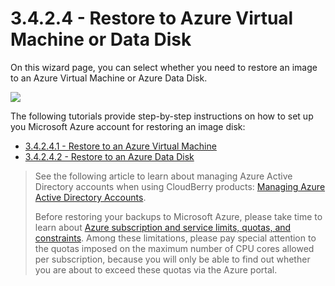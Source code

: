 # 3.4.2.4 - Restore to Azure Virtual Machine or Data Disk

On this wizard page, you can select whether you need to restore an image to an Azure Virtual Machine or Azure Data Disk.

![](https://github.com/robertzakiev/gitbook/tree/703d9f96af3546d5a85e17cd24df8e3834d130e4/assets/restore-azure.png)

The following tutorials provide step-by-step instructions on how to set up you Microsoft Azure account for restoring an image disk:

* [3.4.2.4.1 - Restore to an Azure Virtual Machine](3.4.2.4.1-restore-to-azure-virtual-machine.md)
* [3.4.2.4.2 - Restore to an Azure Data Disk](3.4.2.4.2-restore-to-azure-data-disk.md)

> See the following article to learn about managing Azure Active Directory accounts when using CloudBerry products: [Managing Azure Active Directory Accounts](../../../../concepts/managing-azure-active-directory-accounts.md).
>
> Before restoring your backups to Microsoft Azure, please take time to learn about [Azure subscription and service limits, quotas, and constraints](https://docs.microsoft.com/en-us/azure/azure-subscription-service-limits). Among these limitations, please pay special attention to the quotas imposed on the maximum number of CPU cores allowed per subscription, because you will only be able to find out whether you are about to exceed these quotas via the Azure portal.

